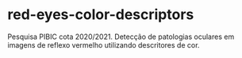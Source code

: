 # red-eyes-color-descriptors
Pesquisa PIBIC cota 2020/2021. Detecção de patologias oculares em imagens de reflexo vermelho utilizando descritores de cor.
